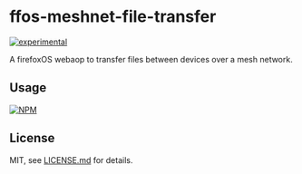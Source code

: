 # ffos-meshnet-file-transfer

[![experimental](http://badges.github.io/stability-badges/dist/experimental.svg)](http://github.com/badges/stability-badges)

A firefoxOS webaop to transfer files between devices over a mesh network.

## Usage

[![NPM](https://nodei.co/npm/ffos-meshnet-file-transfer.png)](https://nodei.co/npm/ffos-meshnet-file-transfer/)

## License

MIT, see [LICENSE.md](http://github.com/bunnybones1/ffos-meshnet-file-transfer/blob/master/LICENSE.md) for details.
